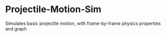 # Projectile-Motion-Sim
Simulates basic projectile motion, with frame-by-frame physics properties and graph
